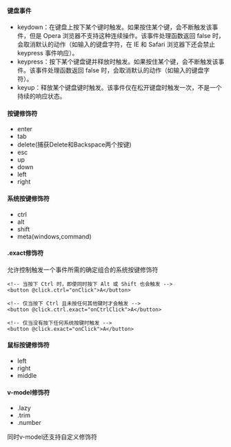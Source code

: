 #### 键盘事件
- keydown：在键盘上按下某个键时触发。如果按住某个键，会不断触发该事件，但是 Opera 浏览器不支持这种连续操作。该事件处理函数返回 false 时，会取消默认的动作（如输入的键盘字符，在 IE 和 Safari 浏览器下还会禁止keypress 事件响应）。
- keypress：按下某个键盘键并释放时触发。如果按住某个键，会不断触发该事件。该事件处理函数返回 false 时，会取消默认的动作（如输入的键盘字符）。
- keyup：释放某个键盘键时触发。该事件仅在松开键盘时触发一次，不是一个持续的响应状态。

#### 按键修饰符
- enter
- tab
- delete(捕获Delete和Backspace两个按键)
- esc
- up
- down
- left
- right

#### 系统按键修饰符
- ctrl
- alt
- shift
- meta(windows,command)

#### .exact修饰符
允许控制触发一个事件所需的确定组合的系统按键修饰符
```
<!-- 当按下 Ctrl 时，即使同时按下 Alt 或 Shift 也会触发 -->
<button @click.ctrl="onClick">A</button>

<!-- 仅当按下 Ctrl 且未按任何其他键时才会触发 -->
<button @click.ctrl.exact="onCtrlClick">A</button>

<!-- 仅当没有按下任何系统按键时触发 -->
<button @click.exact="onClick">A</button>

```
#### 鼠标按键修饰符
- left
- right
- middle

#### v-model修饰符
- .lazy
- .trim
- .number

同时v-model还支持自定义修饰符